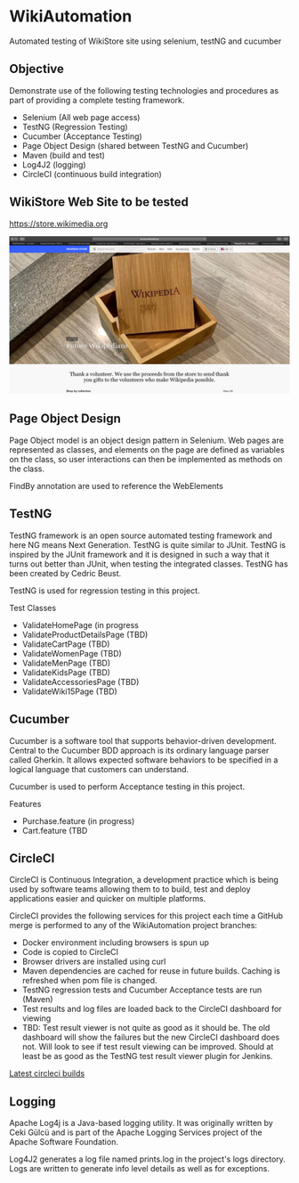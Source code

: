 # WikiAutomation
Automated testing of WikiStore site using selenium, testNG and cucumber

## Objective
Demonstrate use of the following testing technologies and procedures as part of providing a complete testing framework.

- Selenium (All web page access)
- TestNG (Regression Testing)
- Cucumber (Acceptance Testing)
- Page Object Design (shared between TestNG and Cucumber)
- Maven (build and test)
- Log4J2 (logging)
- CircleCI (continuous build integration) 

## WikiStore Web Site to be tested

https://store.wikimedia.org

<img src="resources/WikiStoreSite.png" width=800>

## Page Object Design

Page Object model is an object design pattern in Selenium. Web pages are represented as classes, and elements on the page are defined as variables on the class, so user interactions can then be implemented as methods on the class.

FindBy annotation are used to reference the WebElements


## TestNG

TestNG framework is an open source automated testing framework and here NG means Next Generation. TestNG is quite similar to JUnit. TestNG is inspired by the JUnit framework and it is designed in such a way that it turns out better than JUnit, when testing the integrated classes. TestNG has been created by Cedric Beust. 

TestNG is used for regression testing in this project.

Test Classes

- ValidateHomePage (in progress
- ValidateProductDetailsPage (TBD)
- ValidateCartPage (TBD)
- ValidateWomenPage (TBD)
- ValidateMenPage (TBD)
- ValidateKidsPage (TBD)
- ValidateAccessoriesPage (TBD)
- ValidateWiki15Page (TBD)


## Cucumber

Cucumber is a software tool that supports behavior-driven development. Central to the Cucumber BDD approach is its ordinary language parser called Gherkin. It allows expected software behaviors to be specified in a logical language that customers can understand.

Cucumber is used to perform Acceptance testing in this project.

Features

- Purchase.feature  (in progress)
- Cart.feature (TBD

## CircleCI
CircleCI is Continuous Integration, a development practice which is being used by software teams allowing them to to build, test and deploy applications easier and quicker on multiple platforms.

CircleCI provides the following services for this project each time a GitHub merge is performed to any of the WikiAutomation project branches:

- Docker environment including browsers is spun up
- Code is copied to CircleCI
- Browser drivers are installed using curl
- Maven dependencies are cached for reuse in future builds. Caching is refreshed when pom file is changed.
- TestNG regression tests and Cucumber Acceptance tests are run (Maven)
- Test results and log files are loaded back to the CircleCI dashboard for viewing
 - TBD: Test result viewer is not quite as good as it should be. The old dashboard will show the failures but the new CircleCI dashboard does not. Will look to see if test result viewing can be improved. Should at least be as good as the TestNG test result viewer plugin for Jenkins.
 
 [Latest circleci builds](https://circleci.com/gh/jay4kelly/workflows/WikiAutomation)

## Logging

Apache Log4j is a Java-based logging utility. It was originally written by Ceki Gülcü and is part of the Apache Logging Services project of the Apache Software Foundation.

Log4J2 generates a log file named prints.log in the project's logs directory.
Logs are written to generate info level details as well as for exceptions.

